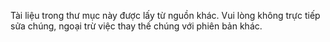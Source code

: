 Tài liệu trong thư mục này được lấy từ nguồn khác. Vui lòng không trực tiếp sửa chúng, ngoại trừ việc thay thế chúng với phiên bản khác.